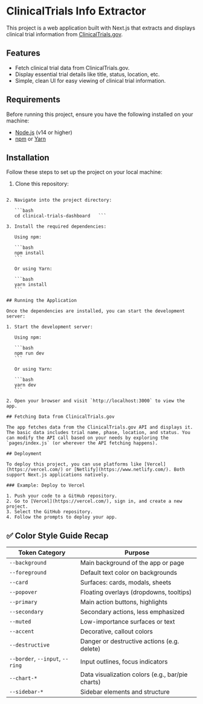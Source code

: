 # ClinicalTrials Info Extractor

This project is a web application built with Next.js that extracts and displays clinical trial information from [ClinicalTrials.gov](https://clinicaltrials.gov).

## Features

- Fetch clinical trial data from ClinicalTrials.gov.
- Display essential trial details like title, status, location, etc.
- Simple, clean UI for easy viewing of clinical trial information.

## Requirements

Before running this project, ensure you have the following installed on your machine:

- [Node.js](https://nodejs.org/) (v14 or higher)
- [npm](https://www.npmjs.com/) or [Yarn](https://yarnpkg.com/)

## Installation

Follow these steps to set up the project on your local machine:

1. Clone this repository:

````

2. Navigate into the project directory:

   ```bash
   cd clinical-trials-dashboard   ```

3. Install the required dependencies:

   Using npm:

   ```bash
   npm install
   ```

   Or using Yarn:

   ```bash
   yarn install
   ```

## Running the Application

Once the dependencies are installed, you can start the development server:

1. Start the development server:

   Using npm:

   ```bash
   npm run dev
   ```

   Or using Yarn:

   ```bash
   yarn dev
   ```

2. Open your browser and visit `http://localhost:3000` to view the app.

## Fetching Data from ClinicalTrials.gov

The app fetches data from the ClinicalTrials.gov API and displays it. The basic data includes trial name, phase, location, and status. You can modify the API call based on your needs by exploring the `pages/index.js` (or wherever the API fetching happens).

## Deployment

To deploy this project, you can use platforms like [Vercel](https://vercel.com/) or [Netlify](https://www.netlify.com/). Both support Next.js applications natively.

### Example: Deploy to Vercel

1. Push your code to a GitHub repository.
2. Go to [Vercel](https://vercel.com/), sign in, and create a new project.
3. Select the GitHub repository.
4. Follow the prompts to deploy your app.
````

## ✅ Color Style Guide Recap

| Token Category                  | Purpose                                          |
| ------------------------------- | ------------------------------------------------ |
| `--background`                  | Main background of the app or page               |
| `--foreground`                  | Default text color on backgrounds                |
| `--card`                        | Surfaces: cards, modals, sheets                  |
| `--popover`                     | Floating overlays (dropdowns, tooltips)          |
| `--primary`                     | Main action buttons, highlights                  |
| `--secondary`                   | Secondary actions, less emphasized               |
| `--muted`                       | Low-importance surfaces or text                  |
| `--accent`                      | Decorative, callout colors                       |
| `--destructive`                 | Danger or destructive actions (e.g. delete)      |
| `--border`, `--input`, `--ring` | Input outlines, focus indicators                 |
| `--chart-*`                     | Data visualization colors (e.g., bar/pie charts) |
| `--sidebar-*`                   | Sidebar elements and structure                   |
